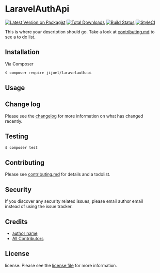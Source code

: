# LaravelAuthApi

[![Latest Version on Packagist][ico-version]][link-packagist]
[![Total Downloads][ico-downloads]][link-downloads]
[![Build Status][ico-travis]][link-travis]
[![StyleCI][ico-styleci]][link-styleci]

This is where your description should go. Take a look at [contributing.md](contributing.md) to see a to do list.

## Installation

Via Composer

``` bash
$ composer require jijoel/laravelauthapi
```

## Usage

## Change log

Please see the [changelog](changelog.md) for more information on what has changed recently.

## Testing

``` bash
$ composer test
```

## Contributing

Please see [contributing.md](contributing.md) for details and a todolist.

## Security

If you discover any security related issues, please email author email instead of using the issue tracker.

## Credits

- [author name][link-author]
- [All Contributors][link-contributors]

## License

license. Please see the [license file](license.md) for more information.

[ico-version]: https://img.shields.io/packagist/v/jijoel/laravelauthapi.svg?style=flat-square
[ico-downloads]: https://img.shields.io/packagist/dt/jijoel/laravelauthapi.svg?style=flat-square
[ico-travis]: https://img.shields.io/travis/jijoel/laravelauthapi/master.svg?style=flat-square
[ico-styleci]: https://styleci.io/repos/12345678/shield

[link-packagist]: https://packagist.org/packages/jijoel/laravelauthapi
[link-downloads]: https://packagist.org/packages/jijoel/laravelauthapi
[link-travis]: https://travis-ci.org/jijoel/laravelauthapi
[link-styleci]: https://styleci.io/repos/12345678
[link-author]: https://github.com/jijoel
[link-contributors]: ../../contributors]